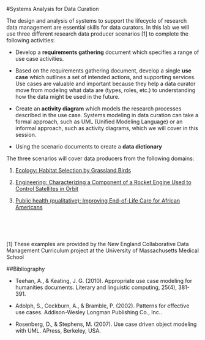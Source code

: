 #Systems Analysis for Data Curation

The design and analysis of systems to support the lifecycle of research data management are essential skills for data curators. In this lab we will use three different research data producer scenarios [1] to complete the following activities:  

- Develop a **requirements gathering** document which specifies a range of use case activities. 

- Based on the requirements gathering document, develop a single **use case** which outlines a set of intended actions, and supporting services. Use cases are valuable and important because they help a data curator move from modeling what data are (types, roles, etc.) to understanding how the data might be used in the future.

- Create an **activity diagram** which models the research processes described in the use case. Systems modeling in data curation can take a formal approach, such as UML (Unified Modeling Language) or an informal approach, such as activity diagrams, which we will cover in this session. 

- Using the scenario documents to create a **data dictionary**

The three scenarios will cover data producers from the following domains:

1. [Ecology: Habitat Selection by Grassland Birds](https://github.com/HKDCWorkshop/HongKongCurationWorkshop/raw/master/Day_3/Lab/necdmc_researchcase_grasslandbirds.docx)

2. [Engineering:  Characterizing a Component of a Rocket Engine Used to Control Satellites in Orbit](https://github.com/HKDCWorkshop/HongKongCurationWorkshop/raw/master/Day_3/Lab/necdmc_researchcase_characterizing.docx)

3. [Public health (qualitative):  Improving End-of-Life Care for African Americans](https://github.com/HKDCWorkshop/HongKongCurationWorkshop/raw/master/Day_3/Lab/necdmc_researchcase_improving.docx) 

<br>
<br>
<br>

[1] These examples are provided by the New England Collaborative Data Management Curriculum project at the University of Massachusetts Medical School


##Bibliography

- Teehan, A., & Keating, J. G. (2010). Appropriate use case modeling for humanities documents. Literary and linguistic computing, 25(4), 381-391.

- Adolph, S., Cockburn, A., & Bramble, P. (2002). Patterns for effective use cases. Addison-Wesley Longman Publishing Co., Inc..

- Rosenberg, D., & Stephens, M. (2007). Use case driven object modeling with UML. APress, Berkeley, USA.
